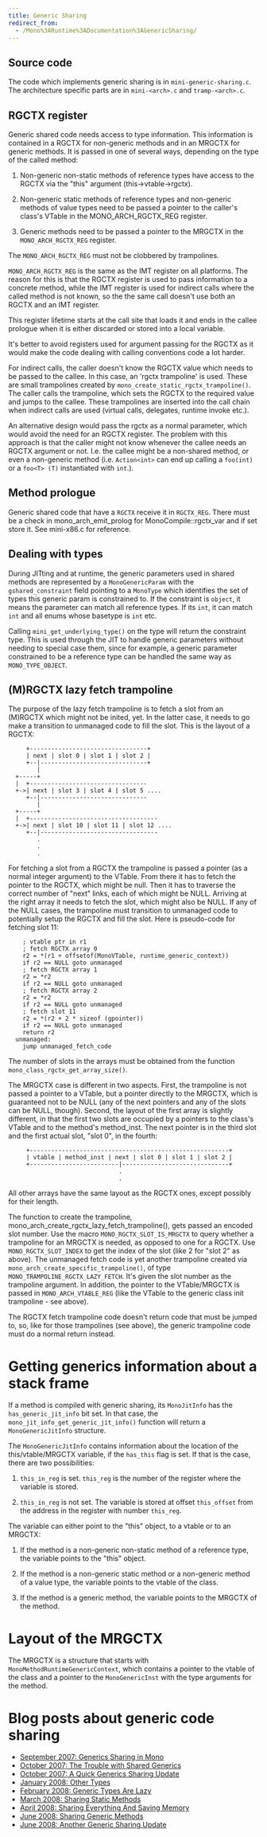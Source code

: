 ```yaml
---
title: Generic Sharing
redirect_from:
  - /Mono%3ARuntime%3ADocumentation%3AGenericSharing/
---
```


Source code
----------

The code which implements generic sharing is in `mini-generic-sharing.c`. The architecture specific parts are in `mini-<arch>.c` and `tramp-<arch>.c`.

RGCTX register
--------------

Generic shared code needs access to type information. This information is contained in a RGCTX for non-generic methods and in an MRGCTX for generic methods. It is passed in one of several ways, depending on the type of the called method:

1.  Non-generic non-static methods of reference types have access to the RGCTX via the "this" argument (this-\>vtable-\>rgctx).

1.  Non-generic static methods of reference types and non-generic methods of value types need to be passed a pointer to the caller's class's VTable in the MONO_ARCH_RGCTX_REG register.

1.  Generic methods need to be passed a pointer to the MRGCTX in the `MONO_ARCH_RGCTX_REG` register.

The `MONO_ARCH_RGCTX_REG` must not be clobbered by trampolines.

`MONO_ARCH_RGCTX_REG` is the same as the IMT register on all platforms. The reason for this is that the RGCTX register is used to pass information to a concrete method, while the IMT register is used for indirect calls where
the called method is not known, so the the same call doesn't use both an RGCTX and an IMT register.

This register lifetime starts at the call site that loads it and ends in the callee prologue when it is either discarded or stored into a local variable.

It's better to avoid registers used for argument passing for the RGCTX as it would make the code dealing with calling conventions code a lot harder.

For indirect calls, the caller doesn't know the RGCTX value which needs to be passed to the callee. In this case, an 'rgctx trampoline' is used. These are small trampolines created by `mono_create_static_rgctx_trampoline()`. The caller calls the trampoline, which sets the RGCTX to the required value and jumps to the callee. These trampolines are inserted into the call chain when indirect calls are used (virtual calls, delegates, runtime invoke etc.).

An alternative design would pass the rgctx as a normal parameter, which would avoid the need for an RGCTX register. The problem with this approach is that the caller might not know whenever the callee needs an RGCTX argument
or not. I.e. the callee might be a non-shared method, or even a non-generic method (i.e. `Action<int>` can end up calling a `foo(int)` or a `foo<T> (T)` instantiated with `int`.).

Method prologue
---------------

Generic shared code that have a `RGCTX` receive it in `RGCTX_REG`. There must be a check in mono_arch_emit_prolog for MonoCompile::rgctx_var and if set store it. See mini-x86.c for reference.

Dealing with types
------------------

During JITting and at runtime, the generic parameters used in shared methods are represented by a `MonoGenericParam` with the `gshared_constraint` field pointing to a `MonoType` which identifies the set of types this
generic param is constrained to. If the constraint is `object`, it means the parameter can match all reference types. If its `int`, it can match `int` and all enums whose basetype is `int` etc.

Calling `mini_get_underlying_type()` on the type will return the constraint type. This is used through the JIT to handle generic parameters without needing to special case them, since for example, a generic parameter constrained to be a reference type can be handled the same way as `MONO_TYPE_OBJECT`.

(M)RGCTX lazy fetch trampoline
------------------------------

The purpose of the lazy fetch trampoline is to fetch a slot from an (M)RGCTX which might not be inited, yet. In the latter case, it needs to go make a transition to unmanaged code to fill the slot. This is the layout of a RGCTX:

         +---------------------------------+
         | next | slot 0 | slot 1 | slot 2 |
         +--|------------------------------+
            |
      +-----+
      |  +---------------------------------
      +->| next | slot 3 | slot 4 | slot 5 ....
         +--|------------------------------
            |
      +-----+
      |  +------------------------------------
      +->| next | slot 10 | slot 11 | slot 12 ....
         +--|---------------------------------
            .
            .
            .

For fetching a slot from a RGCTX the trampoline is passed a pointer (as a normal integer argument) to the VTable. From there it has to fetch the pointer to the RGCTX, which might be null. Then it has to traverse the correct number of "next" links, each of which might be NULL. Arriving at the right array it needs to fetch the slot, which might also be NULL. If any of the NULL cases, the trampoline must transition to unmanaged code to potentially setup the RGCTX and fill the slot. Here is pseudo-code for fetching slot 11:

        ; vtable ptr in r1
        ; fetch RGCTX array 0
        r2 = *(r1 + offsetof(MonoVTable, runtime_generic_context))
        if r2 == NULL goto unmanaged
        ; fetch RGCTX array 1
        r2 = *r2
        if r2 == NULL goto unmanaged
        ; fetch RGCTX array 2
        r2 = *r2
        if r2 == NULL goto unmanaged
        ; fetch slot 11
        r2 = *(r2 + 2 * sizeof (gpointer))
        if r2 == NULL goto unmanaged
        return r2
      unmanaged:
        jump unmanaged_fetch_code

The number of slots in the arrays must be obtained from the function `mono_class_rgctx_get_array_size()`.

The MRGCTX case is different in two aspects. First, the trampoline is not passed a pointer to a VTable, but a pointer directly to the MRGCTX, which is guaranteed not to be NULL (any of the next pointers and any of the slots can be NULL, though). Second, the layout of the first array is slightly different, in that the first two slots are occupied by a pointers to the class's VTable and to the method's method_inst. The next pointer is in the third slot and the first actual slot, "slot 0", in the fourth:

         +--------------------------------------------------------+
         | vtable | method_inst | next | slot 0 | slot 1 | slot 2 |
         +-------------------------|------------------------------+
                                   .
                                   .

All other arrays have the same layout as the RGCTX ones, except possibly for their length.

The function to create the trampoline, mono_arch_create_rgctx_lazy_fetch_trampoline(), gets passed an encoded slot number. Use the macro `MONO_RGCTX_SLOT_IS_MRGCTX` to query whether a trampoline for an MRGCTX is needed, as opposed to one for a RGCTX. Use `MONO_RGCTX_SLOT_INDEX` to get the index of the slot (like 2 for "slot 2" as above). The unmanaged fetch code is yet another trampoline created via `mono_arch_create_specific_trampoline()`, of type `MONO_TRAMPOLINE_RGCTX_LAZY_FETCH`. It's given the slot number as the trampoline argument. In addition, the pointer to the VTable/MRGCTX is passed in `MONO_ARCH_VTABLE_REG` (like the VTable to the generic class init trampoline - see above).

The RGCTX fetch trampoline code doesn't return code that must be jumped to, so, like for those trampolines (see above), the generic trampoline code must do a normal return instead.

Getting generics information about a stack frame
================================================

If a method is compiled with generic sharing, its `MonoJitInfo` has the `has_generic_jit_info` bit set. In that case, the `mono_jit_info_get_generic_jit_info()` function will return
a `MonoGenericJitInfo` structure.

The `MonoGenericJitInfo` contains information about the location of the this/vtable/MRGCTX variable, if the `has_this` flag is set. If that is the case, there are two possibilities:

1.  `this_in_reg` is set. `this_reg` is the number of the register where the variable is stored.

1.  `this_in_reg` is not set. The variable is stored at offset `this_offset` from the address in the register with number `this_reg`.

The variable can either point to the "this" object, to a vtable or to an MRGCTX:

1.  If the method is a non-generic non-static method of a reference type, the variable points to the "this" object.

1.  If the method is a non-generic static method or a non-generic method of a value type, the variable points to the vtable of the class.

1.  If the method is a generic method, the variable points to the MRGCTX of the method.

Layout of the MRGCTX
====================

The MRGCTX is a structure that starts with `MonoMethodRuntimeGenericContext`, which contains a pointer to the vtable of the class and a pointer to the `MonoGenericInst` with the type arguments for the method.

Blog posts about generic code sharing
=====================================

-   [September 2007: Generics Sharing in Mono](http://schani.wordpress.com/2007/09/22/generics-sharing-in-mono/)
-   [October 2007: The Trouble with Shared Generics](http://schani.wordpress.com/2007/10/12/the-trouble-with-shared-generics/)
-   [October 2007: A Quick Generics Sharing Update](http://schani.wordpress.com/2007/10/15/a-quick-generics-sharing-update/)
-   [January 2008: Other Types](http://schani.wordpress.com/2008/01/29/other-types/)
-   [February 2008: Generic Types Are Lazy](http://schani.wordpress.com/2008/02/25/generic-types-are-lazy/)
-   [March 2008: Sharing Static Methods](http://schani.wordpress.com/2008/03/10/sharing-static-methods/)
-   [April 2008: Sharing Everything And Saving Memory](http://schani.wordpress.com/2008/04/22/sharing-everything-and-saving-memory/)
-   [June 2008: Sharing Generic Methods](http://schani.wordpress.com/2008/06/02/sharing-generic-methods/)
-   [June 2008: Another Generic Sharing Update](http://schani.wordpress.com/2008/06/27/another-generic-sharing-update/)


